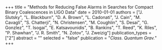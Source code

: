 +++
title = "Methods for Reducing False Alarms in Searches for Compact Binary Coalescences in LIGO Data"
date = 2010-01-01
authors = ["J. Slutsky", "L. Blackburn", "D. A. Brown", "L. Cadonati", "J. Cain", "M. Cavagli", "S. Chatterji", "N. Christensen", "M. Coughlin", "S. Desai", "G. Gonzlez", "T. Isogai", "E. Katsavounidis", "B. Rankins", "T. Reed", "K. Riles", "P. Shawhan", "J. R. Smith", "N. Zotov", "J. Zweizig"]
publication_types = ["2"]
abstract = ""
selected = "false"
publication = "*Class. Quantum Grav.*"
+++

